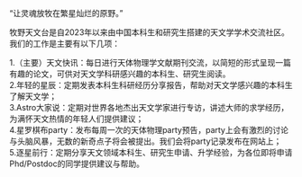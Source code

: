 “让灵魂放牧在繁星灿烂的原野。”

牧野天文台是自2023年以来由中国本科生和研究生搭建的天文学学术交流社区。我们的工作是主要有以下几项：

1.（主要）天文快讯：每日进行天体物理学文献期刊交流，以简短的形式呈现一篇有趣的论文，可供对天文学科研感兴趣的本科生、研究生阅读。<br>
2.年轻的星辰：定期发表本科生科研经历分享报告，帮助对天文学感兴趣的本科生了解天文学；<br>
3.Astro大家说：定期对世界各地杰出天文学家进行专访，讲述大师的求学经历，为满怀天文热情的年轻人们提供建议；<br>
4.星罗棋布party：发布每周一次的天体物理party预告，party上会有激烈的讨论与头脑风暴，无数的新奇点子将会被提出。我们会将party记录发布在网站上；<br>
5.逐星前行：定期分享天文领域本科生、研究生申请、升学经验，为各位即将申请Phd/Postdoc的同学提供建议与帮助。
